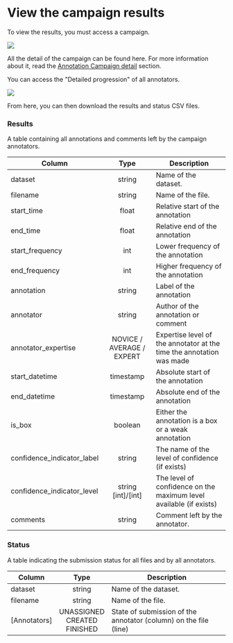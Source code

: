 # View the campaign results

To view the results, you must access a campaign.

![](/campaigns/campaign-detail.png)

All the detail of the campaign can be found here.
For more information about it, read the [Annotation Campaign detail](../campaign.md#campaign-detail) section.

You can access the "Detailed progression" of all annotators.

![](/campaign-creator/annotator-progression.png)

From here, you can then download the results and status CSV files.

### Results

A table containing all annotations and comments left by the campaign annotators.

| Column                     |           Type            | Description                                                          |
|----------------------------|:-------------------------:|----------------------------------------------------------------------|
| dataset                    |          string           | Name of the dataset.                                                 |
| filename                   |          string           | Name of the file.                                                    |
| start_time                 |           float           | Relative start of the annotation                                     |
| end_time                   |           float           | Relative end of the annotation                                       |
| start_frequency            |            int            | Lower frequency of the annotation                                    |
| end_frequency              |            int            | Higher frequency of the annotation                                   |
| annotation                 |          string           | Label of the annotation                                              |
| annotator                  |          string           | Author of the annotation or comment                                  |
| annotator_expertise        | NOVICE / AVERAGE / EXPERT | Expertise level of the annotator at the time the annotation was made |
| start_datetime             |         timestamp         | Absolute start of the annotation                                     |
| end_datetime               |         timestamp         | Absolute end of the annotation                                       |
| is_box                     |          boolean          | Either the annotation is a box or a weak annotation                  |
| confidence_indicator_label |          string           | The name of the level of confidence (if exists)                      |
| confidence_indicator_level |  string<br/>[int]/[int]   | The level of confidence on the maximum level available (if exists)   |
| comments                   |          string           | Comment left by the annotator.                                       |

### Status

A table indicating the submission status for all files and by all annotators.

| Column       |                  Type                  | Description                                                      |
|--------------|:--------------------------------------:|------------------------------------------------------------------|
| dataset      |                 string                 | Name of the dataset.                                             |
| filename     |                 string                 | Name of the file.                                                |
| [Annotators] | UNASSIGNED <br/>CREATED <br/> FINISHED | State of submission of the annotator (column) on the file (line) |
